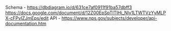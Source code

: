 Schema - https://dbdiagram.io/d/631ce7af0911f91ba57dbff3
https://docs.google.com/document/d/12Z00EpSpTITIHj_Nly1LTWTVzYyMLPX-cFPvIZJmEps/edit
API - https://www.nps.gov/subjects/developer/api-documentation.htm